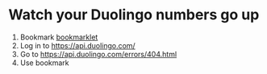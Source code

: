# Watch your Duolingo numbers go up

1. Bookmark <a href="javascript:(()=>{const scriptElement=document.createElement('script');scriptElement.setAttribute('src','https://indigane.github.io/duolingo-points/duolingo-points.js');document.head.appendChild(scriptElement)})();">bookmarklet</a>
2. Log in to https://api.duolingo.com/
3. Go to https://api.duolingo.com/errors/404.html
4. Use bookmark
